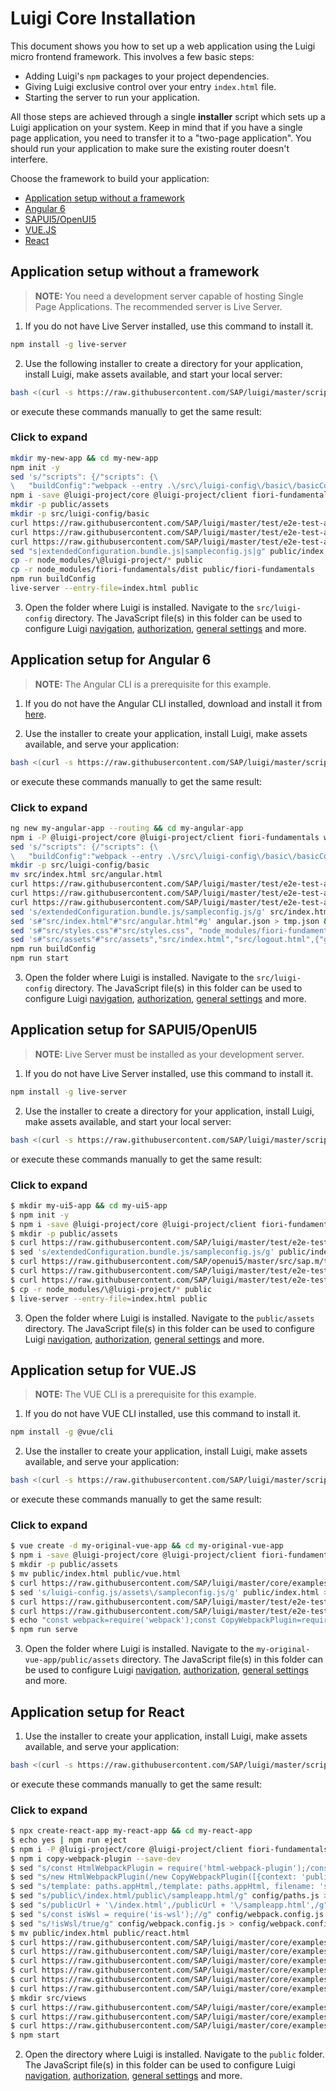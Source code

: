 <!-- meta
{
  "node": {
    "label": "Installation",
    "category": {
      "label": "Luigi Core"
    },
    "metaData": {
      "categoryPosition": 2,
      "position": 0
    }
  }
}
meta -->

# Luigi Core Installation

This document shows you how to set up a web application using the Luigi micro frontend framework. This involves a few basic steps:
* Adding Luigi's `npm` packages to your project dependencies.
* Giving Luigi exclusive control over your entry `index.html` file.
* Starting the server to run your application.

All those steps are achieved through a single **installer** script which sets up a Luigi application on your system. Keep in mind that if you have a single page application, you need to transfer it to a "two-page application". You should run your application to make sure the existing router doesn't interfere.

Choose the framework to build your application:

* [Application setup without a framework](#application-setup-without-a-framework)
* [Angular 6](#application-setup-for-angular-6)
* [SAPUI5/OpenUI5](#application-setup-for-sapui5openui5)
* [VUE.JS](#application-setup-for-vuejs)
* [React](#application-setup-for-react)

## Application setup without a framework

<!-- add-attribute:class:warning -->
> **NOTE:** You need a development server capable of hosting Single Page Applications. The recommended server is Live Server.

1. If you do not have Live Server installed, use this command to install it.

```bash
npm install -g live-server
```

2. Use the following installer to create a directory for your application, install Luigi, make assets available, and start your local server:

```bash
bash <(curl -s https://raw.githubusercontent.com/SAP/luigi/master/scripts/setup/no-framework.sh)
```
or execute these commands manually to get the same result:
<!-- accordion:start -->
### Click to expand
```bash
mkdir my-new-app && cd my-new-app
npm init -y
sed 's/"scripts": {/"scripts": {\
\   "buildConfig":"webpack --entry .\/src\/luigi-config\/basic\/basicConfiguration.js -o .\/public\/assets\/sampleconfig.js --mode production",/1' package.json > p.tmp.json && mv p.tmp.json package.json
npm i -save @luigi-project/core @luigi-project/client fiori-fundamentals webpack webpack-cli @babel/core @babel/preset-env babel-loader
mkdir -p public/assets
mkdir -p src/luigi-config/basic
curl https://raw.githubusercontent.com/SAP/luigi/master/test/e2e-test-application/src/index.html > public/index.html
curl https://raw.githubusercontent.com/SAP/luigi/master/test/e2e-test-application/src/assets/sampleexternal.html > public/assets/basicexternal.html
curl https://raw.githubusercontent.com/SAP/luigi/master/test/e2e-test-application/src/luigi-config/basic/basicConfiguration.js > src/luigi-config/basic/basicConfiguration.js
sed "s|extendedConfiguration.bundle.js|sampleconfig.js|g" public/index.html > public/index.tmp.html && mv public/index.tmp.html public/index.html
cp -r node_modules/\@luigi-project/* public
cp -r node_modules/fiori-fundamentals/dist public/fiori-fundamentals
npm run buildConfig
live-server --entry-file=index.html public
```
<!-- accordion:end -->

3. Open the folder where Luigi is installed. Navigate to the `src/luigi-config` directory. The JavaScript file(s) in this folder can be used to configure Luigi [navigation](navigation-configuration.md), [authorization](authorization-configuration.md), [general settings](general-setting.md) and more.

## Application setup for Angular 6

<!-- add-attribute:class:warning -->
> **NOTE:** The Angular CLI is a prerequisite for this example.

1. If you do not have the Angular CLI installed, download and install it from [here](https://cli.angular.io/).

2. Use the installer to create your application, install Luigi, make assets available, and serve your application:

```bash
bash <(curl -s https://raw.githubusercontent.com/SAP/luigi/master/scripts/setup/angular.sh)
```
or execute these commands manually to get the same result:
<!-- accordion:start -->
### Click to expand
```bash
ng new my-angular-app --routing && cd my-angular-app
npm i -P @luigi-project/core @luigi-project/client fiori-fundamentals webpack webpack-cli @babel/core @babel/preset-env babel-loader
sed 's/"scripts": {/"scripts": {\
\   "buildConfig":"webpack --entry .\/src\/luigi-config\/basic\/basicConfiguration.js -o .\/src\/assets\/sampleconfig.js --mode production",/1' package.json > p.tmp.json && mv p.tmp.json package.json
mkdir -p src/luigi-config/basic
mv src/index.html src/angular.html
curl https://raw.githubusercontent.com/SAP/luigi/master/test/e2e-test-application/src/index.html > src/index.html
curl https://raw.githubusercontent.com/SAP/luigi/master/test/e2e-test-application/src/luigi-config/basic/basicConfiguration.js > src/luigi-config/basic/basicConfiguration.js
curl https://raw.githubusercontent.com/SAP/luigi/master/test/e2e-test-application/src/assets/sampleexternal.html > src/assets/basicexternal.html
sed 's/extendedConfiguration.bundle.js/sampleconfig.js/g' src/index.html > src/index.tmp.html && mv src/index.tmp.html src/index.html
sed 's#"src/index.html"#"src/angular.html"#g' angular.json > tmp.json && mv tmp.json angular.json
sed 's#"src/styles.css"#"src/styles.css", "node_modules/fiori-fundamentals/dist/fiori-fundamentals.min.css"#g' angular.json > tmp.json && mv tmp.json angular.json
sed 's#"src/assets"#"src/assets","src/index.html","src/logout.html",{"glob": "fiori-fundamentals.min.css","input": "node_modules/fiori-fundamentals/dist","output": "/fiori-fundamentals"},{"glob": "fonts/**","input": "node_modules/fiori-fundamentals/dist","output": "/fiori-fundamentals"},{"glob": "SAP-icons.*","input": "node_modules/fiori-fundamentals/dist","output": "/fiori-fundamentals"},{"glob": "**","input": "node_modules/@luigi-project/core","output": "/luigi-core"},{"glob": "luigi-client.js","input": "node_modules/@luigi-project/client","output": "/luigi-client"}#g' angular.json > tmp.json && mv tmp.json angular.json
npm run buildConfig
npm run start
```
<!-- accordion:end -->

3. Open the folder where Luigi is installed. Navigate to the `src/luigi-config` directory. The JavaScript file(s) in this folder can be used to configure Luigi [navigation](navigation-configuration.md), [authorization](authorization-configuration.md), [general settings](general-setting.md) and more.

## Application setup for SAPUI5/OpenUI5

<!-- add-attribute:class:warning -->
> **NOTE:** Live Server must be installed as your development server.

1. If you do not have Live Server installed, use this command to install it.

```bash
npm install -g live-server
```

2. Use the installer to create a directory for your application, install Luigi, make assets available, and start your local server:

```bash
bash <(curl -s https://raw.githubusercontent.com/SAP/luigi/master/scripts/setup/openui5.sh)
```
or execute these commands manually to get the same result:

<!-- accordion:start -->
### Click to expand
```bash
$ mkdir my-ui5-app && cd my-ui5-app
$ npm init -y
$ npm i -save @luigi-project/core @luigi-project/client fiori-fundamentals
$ mkdir -p public/assets
$ curl https://raw.githubusercontent.com/SAP/luigi/master/test/e2e-test-application/src/index.html > public/index.html
$ sed 's/extendedConfiguration.bundle.js/sampleconfig.js/g' public/index.html > public/index.tmp.html && mv public/index.tmp.html public/index.html
$ curl https://raw.githubusercontent.com/SAP/openui5/master/src/sap.m/test/sap/m/demokit/tutorial/quickstart/01/webapp/index.html | sed 's/src="..\/..\/..\/..\/..\/..\/..\/..\/resources\/sap-ui-core.js"/src="https:\/\/openui5.hana.ondemand.com\/resources\/sap-ui-core.js"/g' > public/ui5.html
$ curl https://raw.githubusercontent.com/SAP/luigi/master/test/e2e-test-application/src/luigi-config/basic/basicConfiguration.js > public/assets/sampleconfig.js
$ curl https://raw.githubusercontent.com/SAP/luigi/master/test/e2e-test-application/src/assets/sampleexternal.html > public/assets/basicexternal.html
$ cp -r node_modules/\@luigi-project/* public
$ live-server --entry-file=index.html public
```
<!-- accordion:end -->

3. Open the folder where Luigi is installed. Navigate to the `public/assets` directory. The JavaScript file(s) in this folder can be used to configure Luigi [navigation](navigation-configuration.md), [authorization](authorization-configuration.md), [general settings](general-setting.md) and more.


## Application setup for VUE.JS

<!-- add-attribute:class:warning -->
> **NOTE:** The VUE CLI is a prerequisite for this example.

1. If you do not have VUE CLI installed, use this command to install it.

```bash
npm install -g @vue/cli
```

2. Use the installer to create your application, install Luigi, make assets available, and serve your application:
```bash
bash <(curl -s https://raw.githubusercontent.com/SAP/luigi/master/scripts/setup/vue.sh)
```
or execute these commands manually to get the same result:

<!-- accordion:start -->
### Click to expand
```bash
$ vue create -d my-original-vue-app && cd my-original-vue-app
$ npm i -save @luigi-project/core @luigi-project/client fiori-fundamentals
$ mkdir -p public/assets
$ mv public/index.html public/vue.html
$ curl https://raw.githubusercontent.com/SAP/luigi/master/core/examples/luigi-example-vue/public/index.html > public/index.html
$ sed 's/luigi-config.js/assets\/sampleconfig.js/g' public/index.html > public/index.tmp.html && mv public/index.tmp.html public/index.html
$ curl https://raw.githubusercontent.com/SAP/luigi/master/test/e2e-test-application/src/luigi-config/basic/basicConfiguration.js > public/assets/sampleconfig.js
$ curl https://raw.githubusercontent.com/SAP/luigi/master/test/e2e-test-application/src/assets/sampleexternal.html > public/assets/basicexternal.html
$ echo "const webpack=require('webpack');const CopyWebpackPlugin=require('copy-webpack-plugin');module.exports={pages:{sampleapp:{entry:'src/main.js',template:'public/vue.html',filename:'vue.html'}},lintOnSave:true,runtimeCompiler:true,outputDir:'dist',configureWebpack:{plugins:[new CopyWebpackPlugin([{context:'public',to:'index.html',from:'index.html'},{context:'node_modules/@luigi-project/core',to:'./luigi-core',from:{glob:'**',dot:true}},{context:'node_modules/@luigi-project/client',to:'./luigi-client',from:{glob:'**',dot:true}}],{ignore:['.gitkeep','**/.DS_Store','**/Thumbs.db'],debug:'warning'})]}};" > vue.config.js
$ npm run serve
```
<!-- accordion:end -->

3. Open the folder where Luigi is installed. Navigate to the `my-original-vue-app/public/assets` directory. The JavaScript file(s) in this folder can be used to configure Luigi [navigation](navigation-configuration.md), [authorization](authorization-configuration.md), [general settings](general-setting.md) and more.

## Application setup for React

1. Use the installer to create your application, install Luigi, make assets available, and serve your application:
```bash
bash <(curl -s https://raw.githubusercontent.com/SAP/luigi/master/scripts/setup/react.sh)
```
or execute these commands manually to get the same result:

<!-- accordion:start -->
### Click to expand
```bash
$ npx create-react-app my-react-app && cd my-react-app
$ echo yes | npm run eject
$ npm i -P @luigi-project/core @luigi-project/client fiori-fundamentals react-router-dom
$ npm i copy-webpack-plugin --save-dev
$ sed "s/const HtmlWebpackPlugin = require('html-webpack-plugin');/const HtmlWebpackPlugin = require('html-webpack-plugin');const CopyWebpackPlugin = require('copy-webpack-plugin');/g" config/webpack.config.js > config/webpack.config.tmp.js && mv config/webpack.config.tmp.js config/webpack.config.js
$ sed "s/new HtmlWebpackPlugin(/new CopyWebpackPlugin([{context: 'public', to: 'index.html', from: 'index.html'  },{context: 'node_modules\/@kyma-project\/luigi-core',to: '.\/luigi-core',from: {glob: '**',dot: true}}],{ignore: ['.gitkeep', '**\/.DS_Store', '**\/Thumbs.db'],debug: 'warning'}),new HtmlWebpackPlugin(/g" config/webpack.config.js > config/webpack.config.tmp.js && mv config/webpack.config.tmp.js config/webpack.config.js
$ sed "s/template: paths.appHtml,/template: paths.appHtml, filename: 'sampleapp.html',/g" config/webpack.config.js > config/webpack.config.tmp.js && mv config/webpack.config.tmp.js config/webpack.config.js
$ sed "s/public\/index.html/public\/sampleapp.html/g" config/paths.js > config/paths.tmp.js && mv config/paths.tmp.js config/paths.js
$ sed "s/publicUrl + '\/index.html',/publicUrl + '\/sampleapp.html',/g" config/webpack.config.js > config/webpack.config.tmp.js && mv config/webpack.config.tmp.js config/webpack.config.js
$ sed "s/const isWsl = require('is-wsl');//g" config/webpack.config.js > config/webpack.config.tmp.js && mv config/webpack.config.tmp.js config/webpack.config.js
$ sed "s/!isWsl/true/g" config/webpack.config.js > config/webpack.config.tmp.js && mv config/webpack.config.tmp.js config/webpack.config.js
$ mv public/index.html public/react.html
$ curl https://raw.githubusercontent.com/SAP/luigi/master/core/examples/luigi-example-react/public/index.html > public/index.html
$ curl https://raw.githubusercontent.com/SAP/luigi/master/core/examples/luigi-example-react/public/logo.png > public/logo.png
$ curl https://raw.githubusercontent.com/SAP/luigi/master/core/examples/luigi-example-react/public/sampleapp.html > public/sampleapp.html
$ curl https://raw.githubusercontent.com/SAP/luigi/master/core/examples/luigi-example-react/public/luigi-config.js > public/luigi-config.js
$ curl https://raw.githubusercontent.com/SAP/luigi/master/core/examples/luigi-example-react/src/index.js > src/index.js
$ curl https://raw.githubusercontent.com/SAP/luigi/master/core/examples/luigi-example-react/src/index.css > src/index.css
$ mkdir src/views
$ curl https://raw.githubusercontent.com/SAP/luigi/master/core/examples/luigi-example-react/src/views/home.js > src/views/home.js
$ curl https://raw.githubusercontent.com/SAP/luigi/master/core/examples/luigi-example-react/src/views/sample1.js > src/views/sample1.js
$ curl https://raw.githubusercontent.com/SAP/luigi/master/core/examples/luigi-example-react/src/views/sample2.js > src/views/sample2.js
$ npm start
```
<!-- accordion:end -->

2. Open the directory where Luigi is installed. Navigate to the `public` folder. The JavaScript file(s) in this folder can be used to configure Luigi [navigation](navigation-configuration.md), [authorization](authorization-configuration.md), [general settings](general-setting.md) and more.
